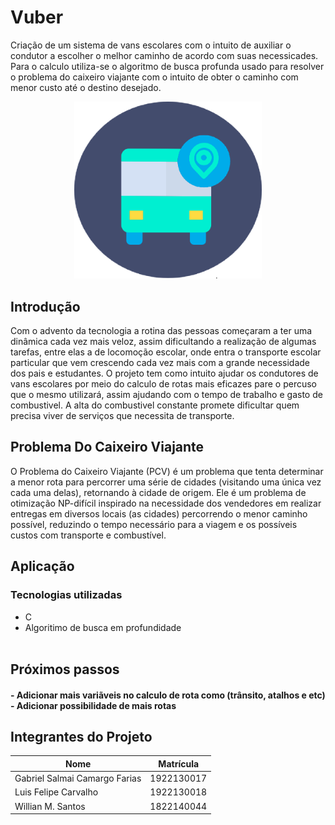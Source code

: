 # Vuber

<p>
Criação de um sistema de vans escolares com o intuito de auxiliar o condutor a escolher o melhor caminho de acordo com suas necessicades. Para o calculo utiliza-se o algoritmo de busca profunda usado para resolver o problema do caixeiro viajante com o intuito de obter o caminho com menor custo até o destino desejado.
<p>
  
  
<p align="center">
<img src="https://github.com/Salmaii/Vuber/blob/main/src/Vuber%20Logo.png" width=300 alt="Logo Vuber" />
</p>
  
## Introdução
<p>
 Com o advento da tecnologia a rotina das pessoas começaram a ter uma dinâmica cada vez mais veloz, assim dificultando a realização de algumas tarefas, entre elas a de locomoção escolar, onde entra o transporte escolar particular que vem crescendo cada vez mais com a grande necessidade dos pais e estudantes. O projeto tem como intuito ajudar os condutores de vans escolares por meio do calculo de rotas mais eficazes pare o percuso que o mesmo utilizará, assim ajudando com o tempo de trabalho e gasto de combustivel.
 A alta do combustivel constante promete dificultar quem precisa viver de serviços que necessita de transporte.
<p>
  
  
## Problema Do Caixeiro Viajante
<p>
O Problema do Caixeiro Viajante (PCV) é um problema que tenta determinar a menor rota para percorrer uma série de cidades (visitando uma única vez cada uma delas), retornando à cidade de origem. Ele é um problema de otimização NP-difícil inspirado na necessidade dos vendedores em realizar entregas em diversos locais (as cidades) percorrendo o menor caminho possível, reduzindo o tempo necessário para a viagem e os possíveis custos com transporte e combustível.
<p>
  
  
## Aplicação
<p>
<p>
 
 
### Tecnologias utilizadas

- C <br>
- Algoritimo de busca em profundidade <br><br>
  </b></h4>
  

## Próximos passos

<h4><b>
- Adicionar mais variãveis no calculo de rota como (trânsito, atalhos e etc) <br>
- Adicionar possibilidade de mais rotas <br>
  </b></h4>
  
  
 ## Integrantes do Projeto

| Nome                              | Matrícula  |
| --------------------------------- | ---------- |
| Gabriel Salmai Camargo Farias     | 1922130017 |
| Luis Felipe Carvalho              | 1922130018 |
| Willian M. Santos                 | 1822140044 |
